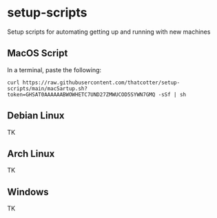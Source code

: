 # setup-scripts
Setup scripts for automating getting up and running with new machines


## MacOS Script
In a terminal, paste the following:
```
curl https://raw.githubusercontent.com/thatcotter/setup-scripts/main/macSartup.sh?token=GHSAT0AAAAAABWOWHETC7UND27ZMWUCOD5SYWN7GMQ -sSf | sh
```

## Debian Linux
TK

## Arch Linux
TK

## Windows
TK
